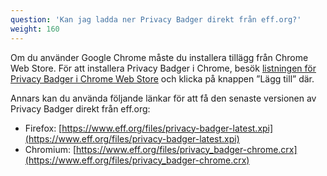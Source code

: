 ```yaml
---
question: 'Kan jag ladda ner Privacy Badger direkt från eff.org?'
weight: 160
---
```


Om du använder Google Chrome måste du installera tillägg från Chrome Web Store. För att installera Privacy Badger i Chrome, besök [listningen för Privacy Badger i Chrome Web Store](https://chromewebstore.google.com/detail/privacy-badger/pkehgijcmpdhfbdbbnkijodmdjhbjlgp) och klicka på knappen ”Lägg till” där.

Annars kan du använda följande länkar för att få den senaste versionen av Privacy Badger direkt från eff.org:

* Firefox: [https://www.eff.org/files/privacy-badger-latest.xpi](https://www.eff.org/files/privacy-badger-latest.xpi)
* Chromium: [https://www.eff.org/files/privacy_badger-chrome.crx](https://www.eff.org/files/privacy_badger-chrome.crx)
